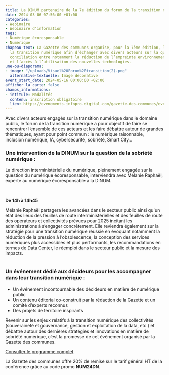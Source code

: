 ```yaml
---
title: La DINUM partenaire de la 7e édition du forum de la transition numérique
date: 2024-03-06 07:56:00 +01:00
categories:
- Webinaire
- Webinaire d'information
tags:
- Numérique écoresponsable
- Numérique
chapeau-text: La Gazette des communes organise, pour la 7ème édition, le forum de
  la transition numérique afin d’échanger avec divers acteurs sur la question de la
  conciliation entre notamment la réduction de l’empreinte environnementale du numérique
  et l’accès à l’utilisation des nouvelles technologies.
une-ou-diaporama:
- image: "/uploads/Visuel%20Forum%20transition(2).png"
  alternative-textuelle: Image décorative
event_start_date: 2024-05-16 00:00:00 +02:00
afficher_la_carte: false
champs_informations:
- intitule: Modalités
  contenu: inscription obligatoire
  lien: https://evenements.infopro-digital.com/gazette-des-communes/evenement-7e-forum-de-la-transition-numerique-2024-p-17096
---
```


Avec divers acteurs engagés sur la transition numérique dans le domaine public, le forum de la transition numérique a pour objectif de faire se rencontrer l’ensemble de ces acteurs et les faire débattre autour de grandes thématiques, ayant pour point commun : le numérique raisonnable, inclusion numérique, IA, cybersécurité, sobriété, Smart City…

### Une intervention de la DINUM sur la question de la sobriété numérique :

La direction interministérielle du numérique, pleinement engagée sur la question du numérique écoresponsable, interviendra avec Mélanie Raphaël, experte au numérique écoresponsable à la DINUM.

<div class="encadre noir" style="margin-bottom:40px"><br><p><b>De 14h à 14h45</b><br>

Mélanie Raphaël partagera les avancées dans le secteur public ainsi qu'un état des lieux des feuilles de route interministérielles et des feuilles de route des opérateurs et collectivités prévues pour 2025 incitant les administrations à s’engager concrètement. Elle reviendra également sur la stratégie pour une transition numérique réussie en évoquant notamment la réduction de la pression à l’obsolescence, la conception des services numériques plus accessibles et plus performants, les recommandations en termes de Data Center, le réemploi dans le secteur public et la mesure des impacts.
</p></div>

### Un événement dédié aux décideurs pour les accompagner dans leur transition numérique :

* Un événement incontournable des décideurs en matière de numérique public
* Un contenu éditorial co-construit par la rédaction de la Gazette et un comité d’experts reconnus
* Des projets de territoire inspirants

Revenir sur les enjeux relatifs à la transition numérique des collectivités (souveraineté et gouvernance, gestion et exploitation de la data, etc.) et débattre autour des dernières stratégies et innovations en matière de sobriété numérique, c’est la promesse de cet événement organisé par la Gazette des communes.

<div class="lien-important"><p><a href="https://evenements.infopro-digital.com/gazette-des-communes/evenement-7e-forum-de-la-transition-numerique-2024-p-17096">Consulter le programme complet</a></p></div>

La Gazette des communes offre 20% de remise sur le tarif général HT de la conférence grâce au code promo **NUM24DN**.
